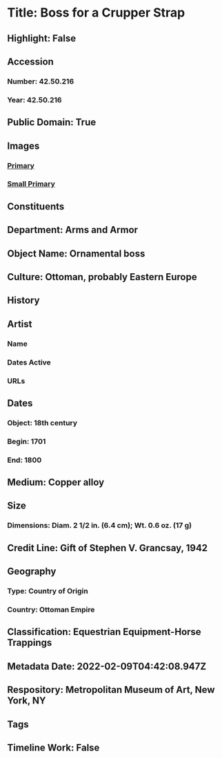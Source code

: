 # Title: Boss for a Crupper Strap
## Highlight: False
## Accession
### Number: 42.50.216
### Year: 42.50.216
## Public Domain: True
## Images
### [Primary](https://images.metmuseum.org/CRDImages/aa/original/LC-42_50_216-001.jpg)
### [Small Primary](https://images.metmuseum.org/CRDImages/aa/web-large/LC-42_50_216-001.jpg)
## Constituents
## Department: Arms and Armor
## Object Name: Ornamental boss
## Culture: Ottoman, probably Eastern Europe
## History
## Artist
### Name
### Dates Active
### URLs
## Dates
### Object: 18th century
### Begin: 1701
### End: 1800
## Medium: Copper alloy
## Size
### Dimensions: Diam. 2 1/2 in. (6.4 cm); Wt. 0.6 oz. (17 g)
## Credit Line: Gift of Stephen V. Grancsay, 1942
## Geography
### Type: Country of Origin
### Country: Ottoman Empire
## Classification: Equestrian Equipment-Horse Trappings
## Metadata Date: 2022-02-09T04:42:08.947Z
## Respository: Metropolitan Museum of Art, New York, NY
## Tags
## Timeline Work: False